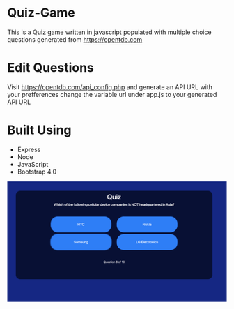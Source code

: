 # Quiz-Game

This is a Quiz game written in javascript populated with multiple choice questions generated from https://opentdb.com

# Edit Questions

Visit https://opentdb.com/api_config.php and generate an API URL with your prefferences 
change the variable url under app.js to your generated API URL

# Built Using

* Express
* Node
* JavaScript
* Bootstrap 4.0

![Alt text](https://github.com/BaraOS/Quiz-Game/blob/master/screenshot/screenshot.png?raw=true)
